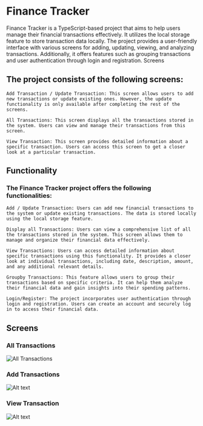 # Finance Tracker

Finance Tracker is a TypeScript-based project that aims to help users manage their financial transactions effectively. It utilizes the local storage feature to store transaction data locally. The project provides a user-friendly interface with various screens for adding, updating, viewing, and analyzing transactions. Additionally, it offers features such as grouping transactions and user authentication through login and registration.
Screens

## The project consists of the following screens:

    Add Transaction / Update Transaction: This screen allows users to add new transactions or update existing ones. However, the update functionality is only available after completing the rest of the screens.

    All Transactions: This screen displays all the transactions stored in the system. Users can view and manage their transactions from this screen.

    View Transaction: This screen provides detailed information about a specific transaction. Users can access this screen to get a closer look at a particular transaction.

## Functionality

### The Finance Tracker project offers the following functionalities:

    Add / Update Transaction: Users can add new financial transactions to the system or update existing transactions. The data is stored locally using the local storage feature.

    Display all Transactions: Users can view a comprehensive list of all the transactions stored in the system. This screen allows them to manage and organize their financial data effectively.

    View Transactions: Users can access detailed information about specific transactions using this functionality. It provides a closer look at individual transactions, including date, description, amount, and any additional relevant details.

    Groupby Transactions: This feature allows users to group their transactions based on specific criteria. It can help them analyze their financial data and gain insights into their spending patterns.

    Login/Register: The project incorporates user authentication through login and registration. Users can create an account and securely log in to access their financial data.

## Screens
### All Transactions
![All Transactions](https://github.com/viren-rathod/finance-tracker/assets/127713305/3049750c-4c93-421f-b163-56730a05e03d)

### Add Transactions
![Alt text](https://github.com/viren-rathod/finance-tracker/assets/127713305/f3ab28b9-2788-4679-8bf0-5d55c47ccb67)

### View Transaction
![Alt text](https://github.com/viren-rathod/finance-tracker/assets/127713305/1b9decf0-6ebf-4bc4-a5db-fb0be1b93917)
